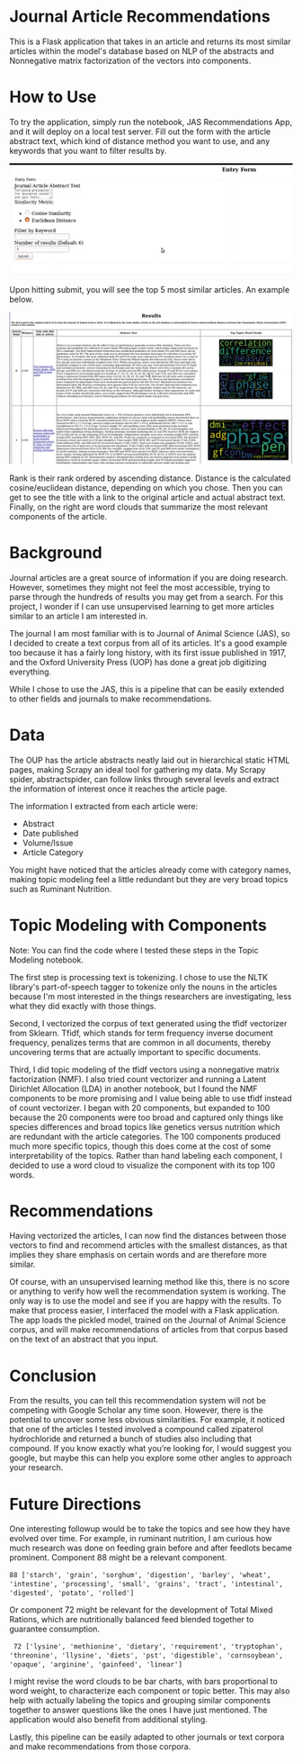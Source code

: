 # Journal Article Recommendations

This is a Flask application that takes in an article and returns its most similar articles within the model's database based on NLP of the abstracts and Nonnegative matrix factorization of the vectors into components. 

# How to Use

To try the application, simply run the notebook, JAS Recommendations App, and it will deploy on a local test server. Fill out the form with the article abstract text, which kind of distance method you want to use, and any keywords that you want to filter results by.

![formpage](formpage.PNG)

Upon hitting submit, you will see the top 5 most similar articles. An example below. 

![results](initialresults_Moment.jpg)

Rank is their rank ordered by ascending distance. Distance is the calculated cosine/euclidean distance, depending on which you chose. Then you can get to see the title with a link to the original article and actual abstract text. Finally, on the right are word clouds that summarize the most relevant components of the article. 

# Background

Journal articles are a great source of information if you are doing research. However, sometimes they might not feel the most accessible, trying to parse through the hundreds of results you may get from a search. For this project, I wonder if I can use unsupervised learning to get more articles similar to an article I am interested in. 

The journal I am most familiar with is to Journal of Animal Science (JAS), so I decided to create a text corpus from all of its articles. It's a good example too because it has a fairly long history, with its first issue published in 1917, and the Oxford University Press (UOP) has done a great job digitizing everything. 

While I chose to use the JAS, this is a pipeline that can be easily extended to other fields and journals to make recommendations.

# Data

The OUP has the article abstracts neatly laid out in hierarchical static HTML pages, making Scrapy an ideal tool for gathering my data. My Scrapy spider, abstractspider, can follow links through several levels and extract the information of interest once it reaches the article page. 

The information I extracted from each article were:
* Abstract
* Date published 
* Volume/Issue
* Article Category

You might have noticed that the articles already come with category names, making topic modeling feel a little redundant but they are very broad topics such as Ruminant Nutrition. 

# Topic Modeling with Components
<!-- Fletcher 5 -->

Note: You can find the code where I tested these steps in the Topic Modeling notebook. 

The first step is processing text is tokenizing. I chose to use the NLTK library's part-of-speech tagger to tokenize only the nouns in the articles because I'm most interested in the things researchers are investigating, less what they did exactly with those things. 

Second, I vectorized the corpus of text generated using the tfidf vectorizer from Sklearn. Tfidf, which stands for term frequency inverse document frequency, penalizes terms that are common in all documents, thereby uncovering terms that are actually important to specific documents. 

Third, I did topic modeling of the tfidf vectors using a nonnegative matrix factorization (NMF). 
I also tried count vectorizer and running a Latent Dirichlet Allocation (LDA) in another notebook, but I found the NMF components to be more promising and I value being able to use tfidf instead of count vectorizer. I began with 20 components, but expanded to 100 because the 20 components were too broad and captured only things like species differences and broad topics like genetics versus nutrition which are redundant with the article categories. The 100 components produced much more specific topics, though this does come at the cost of some interpretability of the topics. Rather than hand labeling each component, I decided to use a word cloud to visualize the component with its top 100 words. 

# Recommendations

Having vectorized the articles, I can now find the distances between those vectors to find and recommend articles with the smallest distances, as that implies they share emphasis on certain words and are therefore more similar. 

Of course, with an unsupervised learning method like this, there is no score or anything to verify how well the recommendation system is working. The only way is to use the model and see if you are happy with the results. To make that process easier, I interfaced the model with a Flask application. The app loads the pickled model, trained on the Journal of Animal Science corpus, and will make recommendations of articles from that corpus based on the text of an abstract that you input. 

# Conclusion

From the results, you can tell this recommendation system will not be competing with Google Scholar any time soon. However, there is the potential to uncover some less obvious similarities. For example, it noticed that one of the articles I tested involved a compound called zipaterol hydrochloride and returned a bunch of studies also including that compound. If you know exactly what you’re looking for, I would suggest you google, but maybe this can help you explore some other angles to approach your research. 

# Future Directions

One interesting followup would be to take the topics and see how they have evolved over time. For example, in ruminant nutrition, I am curious how much research was done on feeding grain before and after feedlots became prominent. Component 88 might be a relevant component. 

    88 ['starch', 'grain', 'sorghum', 'digestion', 'barley', 'wheat', 'intestine', 'processing', 'small', 'grains', 'tract', 'intestinal', 'digested', 'potato', 'rolled']
Or component 72 might be relevant for the development of Total Mixed Rations, which are nutritionally balanced feed blended together to guarantee consumption.
     
     72 ['lysine', 'methionine', 'dietary', 'requirement', 'tryptophan', 'threonine', 'llysine', 'diets', 'pst', 'digestible', 'cornsoybean', 'opaque', 'arginine', 'gainfeed', 'linear']

I might revise the word clouds to be bar charts, with bars proportional to word weight, to characterize each component or topic better. This may also help with actually labeling the topics and grouping similar components together to answer questions like the ones I have just mentioned. The application would also benefit from additional styling. 

Lastly, this pipeline can be easily adapted to other journals or text corpora and make recommendations from those corpora. 


